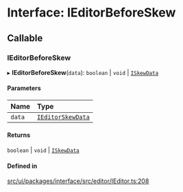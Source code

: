 # Interface: IEditorBeforeSkew

## Callable

### IEditorBeforeSkew

▸ **IEditorBeforeSkew**(`data`): `boolean` \| `void` \| [`ISkewData`](ISkewData.md)

#### Parameters

| Name | Type |
| :------ | :------ |
| `data` | [`IEditorSkewData`](IEditorSkewData.md) |

#### Returns

`boolean` \| `void` \| [`ISkewData`](ISkewData.md)

#### Defined in

[src/ui/packages/interface/src/editor/IEditor.ts:208](https://github.com/leaferjs/leafer-ui/blob/4d73938da11e4e94a0fd5c4fb30002be37f139ac/packages/interface/src/editor/IEditor.ts#L208)
